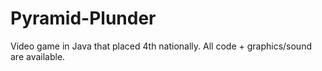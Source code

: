 # Pyramid-Plunder
Video game in Java that placed 4th nationally. All code + graphics/sound are available.  
